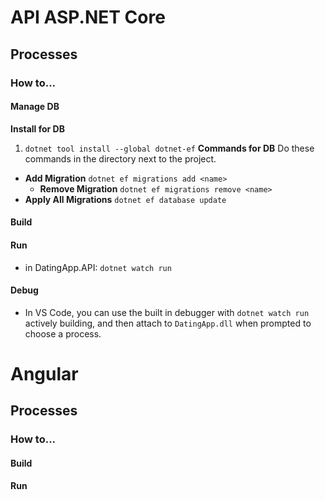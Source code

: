 # API ASP.NET Core
## Processes
### How to...
#### Manage DB
__Install for DB__
1. `dotnet tool install --global dotnet-ef`
__Commands for DB__ 
Do these commands in the directory next to the project.
* __Add Migration__ `dotnet ef migrations add <name>`
  * __Remove Migration__ `dotnet ef migrations remove <name>`
* __Apply All Migrations__ `dotnet ef database update`

#### Build
#### Run
* in DatingApp.API: `dotnet watch run`
#### Debug
* In VS Code, you can use the built in debugger with `dotnet watch run` actively building, and then attach to `DatingApp.dll` when prompted to choose a process.

# Angular
## Processes
### How to...
#### Build
#### Run
